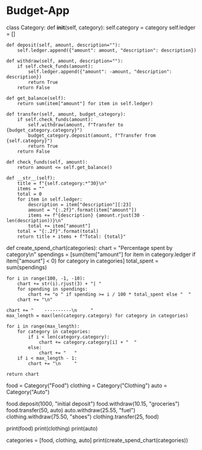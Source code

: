 # Budget-App
class Category:
    def __init__(self, category):
        self.category = category
        self.ledger = []

    def deposit(self, amount, description=""):
        self.ledger.append({"amount": amount, "description": description})

    def withdraw(self, amount, description=""):
        if self.check_funds(amount):
            self.ledger.append({"amount": -amount, "description": description})
            return True
        return False

    def get_balance(self):
        return sum(item["amount"] for item in self.ledger)

    def transfer(self, amount, budget_category):
        if self.check_funds(amount):
            self.withdraw(amount, f"Transfer to {budget_category.category}")
            budget_category.deposit(amount, f"Transfer from {self.category}")
            return True
        return False

    def check_funds(self, amount):
        return amount <= self.get_balance()

    def __str__(self):
        title = f"{self.category:*^30}\n"
        items = ""
        total = 0
        for item in self.ledger:
            description = item["description"][:23]
            amount = "{:.2f}".format(item["amount"])
            items += f"{description} {amount.rjust(30 - len(description))}\n"
            total += item["amount"]
        total = "{:.2f}".format(total)
        return title + items + f"Total: {total}"

def create_spend_chart(categories):
    chart = "Percentage spent by category\n"
    spendings = [sum(item["amount"] for item in category.ledger if item["amount"] < 0) for category in categories]
    total_spent = sum(spendings)
    
    for i in range(100, -1, -10):
        chart += str(i).rjust(3) + "| "
        for spending in spendings:
            chart += "o " if spending >= i / 100 * total_spent else "  "
        chart += "\n"
    
    chart += "    ----------\n     "
    max_length = max(len(category.category) for category in categories)
    
    for i in range(max_length):
        for category in categories:
            if i < len(category.category):
                chart += category.category[i] + "  "
            else:
                chart += "   "
        if i < max_length - 1:
            chart += "\n     "
    
    return chart




food = Category("Food")
clothing = Category("Clothing")
auto = Category("Auto")

food.deposit(1000, "initial deposit")
food.withdraw(10.15, "groceries")
food.transfer(50, auto)
auto.withdraw(25.55, "fuel")
clothing.withdraw(75.50, "shoes")
clothing.transfer(25, food)

print(food)
print(clothing)
print(auto)

categories = [food, clothing, auto]
print(create_spend_chart(categories))
